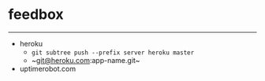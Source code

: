 # feedbox

---

- heroku
    - `git subtree push --prefix server heroku master`
    - ~git@heroku.com:app-name.git~
- uptimerobot.com
